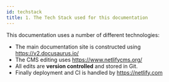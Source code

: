 ```yaml
---
id: techstack
title: 1. The Tech Stack used for this documentation
---
```

This documentation uses a number of different technologies: 

* The main documentation site is constructed using <https://v2.docusaurus.io/>
* The CMS editing uses <https://www.netlifycms.org/>
* All edits are **version controlled** and stored in Git. 
* Finally deployment and CI is handled by <https://netlify.com>